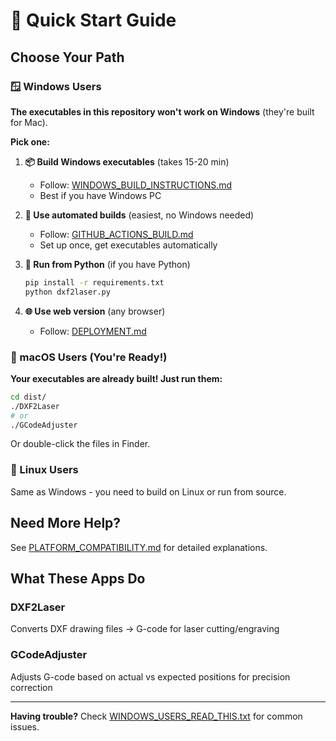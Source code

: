 # 🚀 Quick Start Guide

## Choose Your Path

### 🪟 Windows Users

**The executables in this repository won't work on Windows** (they're built for Mac).

**Pick one:**

1. **📦 Build Windows executables** (takes 15-20 min)
   - Follow: [WINDOWS_BUILD_INSTRUCTIONS.md](WINDOWS_BUILD_INSTRUCTIONS.md)
   - Best if you have Windows PC

2. **🤖 Use automated builds** (easiest, no Windows needed)
   - Follow: [GITHUB_ACTIONS_BUILD.md](GITHUB_ACTIONS_BUILD.md)
   - Set up once, get executables automatically

3. **🐍 Run from Python** (if you have Python)
   ```bash
   pip install -r requirements.txt
   python dxf2laser.py
   ```

4. **🌐 Use web version** (any browser)
   - Follow: [DEPLOYMENT.md](DEPLOYMENT.md)

### 🍎 macOS Users (You're Ready!)

**Your executables are already built! Just run them:**

```bash
cd dist/
./DXF2Laser
# or
./GCodeAdjuster
```

Or double-click the files in Finder.

### 🐧 Linux Users

Same as Windows - you need to build on Linux or run from source.

## Need More Help?

See [PLATFORM_COMPATIBILITY.md](PLATFORM_COMPATIBILITY.md) for detailed explanations.

## What These Apps Do

### DXF2Laser
Converts DXF drawing files → G-code for laser cutting/engraving

### GCodeAdjuster
Adjusts G-code based on actual vs expected positions for precision correction

---

**Having trouble?** Check [WINDOWS_USERS_READ_THIS.txt](WINDOWS_USERS_READ_THIS.txt) for common issues.


